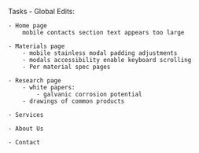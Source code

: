 Tasks
    - Global Edits:

    - Home page
        mobile contacts section text appears too large

    - Materials page
        - mobile stainless modal padding adjustments
        - modals accessibility enable keyboard scrolling
        - Per material spec pages

    - Research page
        - white papers:
            - galvanic corrosion potential  
        - drawings of common products
        
    - Services

    - About Us

    - Contact